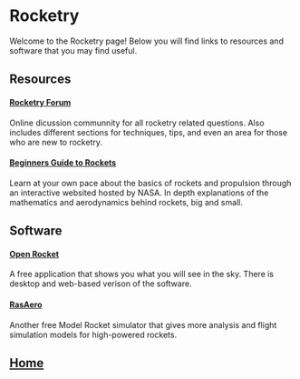 # Rocketry 
Welcome to the Rocketry page! Below you will find links to resources and software that you may find useful. 

## Resources
#### [Rocketry Forum](https://www.rocketryforum.com/)
Online dicussion communnity for all rocketry related questions. Also includes different sections for techniques, tips, and even an area for those who are new to rocketry. 

#### [Beginners Guide to Rockets](https://www.grc.nasa.gov/www/k-12/rocket/bgmr.html)
Learn at your own pace about the basics of rockets and propulsion through an interactive websited hosted by NASA. In depth explanations of the mathematics and aerodynamics behind rockets, big and small. 

## Software
#### [Open Rocket](http://openrocket.info/)
A free application that shows you what you will see in the sky. There is desktop and web-based verison of the software. 

#### [RasAero](http://www.rasaero.com/)
Another free Model Rocket simulator that gives more analysis and flight simulation models for high-powered rockets. 


## [Home](https://ninjachurros.github.io/fl-test/)
